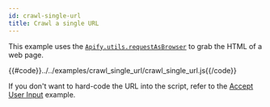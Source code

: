 ```yaml
---
id: crawl-single-url
title: Crawl a single URL
---
```


This example uses the [`Apify.utils.requestAsBrowser`](/docs/api/utils#utilsrequestasbrowseroptions) to grab the 
HTML of a web page.

{{#code}}../../examples/crawl_single_url/crawl_single_url.js{{/code}}

If you don't want to hard-code the URL into the script, refer to the [Accept User Input](accept-user-input) example.